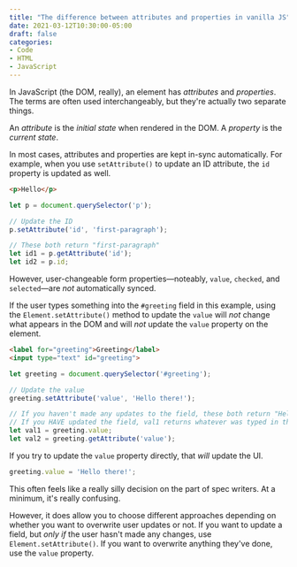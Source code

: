 ```yaml
---
title: "The difference between attributes and properties in vanilla JS"
date: 2021-03-12T10:30:00-05:00
draft: false
categories:
- Code
- HTML
- JavaScript
---
```


In JavaScript (the DOM, really), an element has _attributes_ and _properties_. The terms are often used interchangeably, but they're actually two separate things.

An _attribute_ is the _initial state_ when rendered in the DOM. A _property_ is the _current state_.

In most cases, attributes and properties are kept in-sync automatically. For example, when you use `setAttribute()` to update an ID attribute, the `id` property is updated as well.

```html
<p>Hello</p>
```

```javascript
let p = document.querySelector('p');

// Update the ID
p.setAttribute('id', 'first-paragraph');

// These both return "first-paragraph"
let id1 = p.getAttribute('id');
let id2 = p.id;
```

However, user-changeable form properties&mdash;noteably, `value`, `checked`, and `selected`&mdash;are _not_ automatically synced.

If the user types something into the `#greeting` field in this example, using the `Element.setAttribute()` method to update the `value` will _not_ change what appears in the DOM and will _not_ update the `value` property on the element.

```html
<label for="greeting">Greeting</label>
<input type="text" id="greeting">
```

```javascript
let greeting = document.querySelector('#greeting');

// Update the value
greeting.setAttribute('value', 'Hello there!');

// If you haven't made any updates to the field, these both return "Hello there!"
// If you HAVE updated the field, val1 returns whatever was typed in the field instead
let val1 = greeting.value;
let val2 = greeting.getAttribute('value');
```

If you try to update the `value` property directly, that _will_ update the UI.

```javascript
greeting.value = 'Hello there!';
```

This often feels like a really silly decision on the part of spec writers. At a minimum, it's really confusing.

However, it does allow you to choose different approaches depending on whether you want to overwrite user updates or not. If you want to update a field, but _only if_ the user hasn't made any changes, use `Element.setAttribute()`. If you want to overwrite anything they've done, use the `value` property.